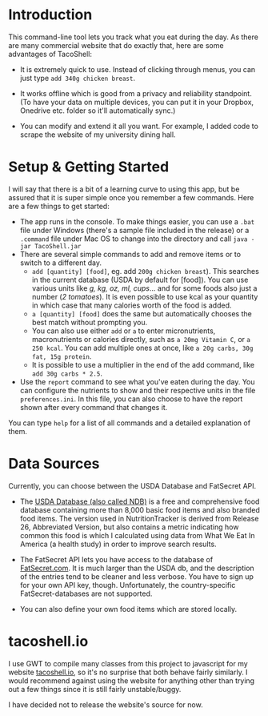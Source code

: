 # Introduction

This command-line tool lets you track what you eat during the day. As there are many commercial website that do exactly that, here are some advantages of TacoShell:

* It is extremely quick to use. Instead of clicking through menus, you can just type `add 340g chicken breast`.

* It works offline which is good from a privacy and reliability standpoint. (To have your data on multiple devices, you can put it in your Dropbox, Onedrive etc. folder so it'll automatically sync.)

* You can modify and extend it all you want. For example, I added code to scrape the website of my university dining hall.


# Setup & Getting Started

I will say that there is a bit of a learning curve to using this app, but be assured that it is super simple once you remember a few commands. Here are a few things to get started:

* The app runs in the console. To make things easier, you can use a `.bat` file under Windows (there's a sample file included in the release) or a `.command` file under Mac OS to change into the directory and call `java -jar TacoShell.jar`
* There are several simple commands to add and remove items or to switch to a different day.
  * `add [quantity] [food]`, eg. add `200g chicken breast`). This searches in the current database (USDA by default for [food]). You can use various units like <i>g, kg, oz, ml, cups</i>... and for some foods also just a number (<i>2 tomatoes</i>). It is even possible to use kcal as your quantity in which case that many calories worth of the food is added.
  * `a [quantity] [food]` does the same but automatically chooses the best match without prompting you.
  * You can also use either `add` or `a` to enter micronutrients, macronutrients or calories directly, such as `a 20mg Vitamin C`, or `a 250 kcal`. You can add multiple ones at once, like `a 20g carbs, 30g fat, 15g protein`.
  * It is possible to use a multiplier in the end of the add command, like `add 30g carbs * 2.5`.
* Use the `report` command to see what you've eaten during the day. You can configure the nutrients to show and their respective units in the file `preferences.ini`. In this file, you can also choose to have the report shown after every command that changes it.

You can type `help` for a list of all commands and a detailed explanation of them.

# Data Sources

Currently, you can choose between the USDA Database and FatSecret API.

* The [USDA Database (also called NDB)](http://ndb.nal.usda.gov/)  is a free and comprehensive food database containing more than 8,000 basic food 
items and also branded food items. The version used in NutritionTracker is derived from Release 26, Abbreviated Version, 
but also contains a metric indicating how common this food is which I calculated using data from What We Eat In America (a health study)
in order to improve search results. 

* The FatSecret API lets you have access to the database of [FatSecret.com](https://www.fatsecret.com). It is much larger than the USDA db, and 
the description of the entries tend to be cleaner and less verbose. You have to sign up for your own API key, though.
Unfortunately, the country-specific FatSecret-databases are not supported.

* You can also define your own food items which are stored locally.


# tacoshell.io

I use GWT to compile many classes from this project to javascript for my website [tacoshell.io](http://nutrition-tracker.appspot.com), so it's no surprise that both behave fairly similarly. I would recommend against using the website for anything other than trying out a few things since it is still fairly unstable/buggy.

I have decided not to release the website's source for now.

